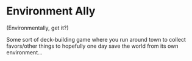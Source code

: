 # Environment Ally

(Environmentally, get it?)

Some sort of deck-building game where you run around town to collect favors/other things to hopefully
one day save the world from its own environment...


